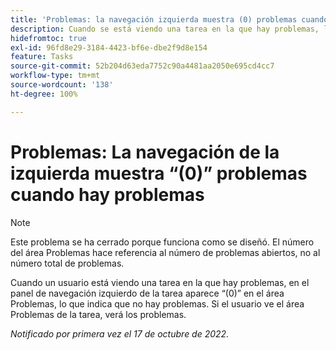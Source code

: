 ```yaml
---
title: 'Problemas: la navegación izquierda muestra (0) problemas cuando hay problemas'
description: Cuando se está viendo una tarea en la que hay problemas, la navegación izquierda de la tarea muestra (0) en el área Problemas, lo que indica que no hay problemas. Si el usuario ve el área Problemas de la tarea, verá los problemas.
hidefromtoc: true
exl-id: 96fd8e29-3184-4423-bf6e-dbe2f9d8e154
feature: Tasks
source-git-commit: 52b204d63eda7752c90a4481aa2050e695cd4cc7
workflow-type: tm+mt
source-wordcount: '138'
ht-degree: 100%

---
```


# Problemas: La navegación de la izquierda muestra “(0)” problemas cuando hay problemas

>[!NOTE]
>
>Este problema se ha cerrado porque funciona como se diseñó. El número del área Problemas hace referencia al número de problemas abiertos, no al número total de problemas.

Cuando un usuario está viendo una tarea en la que hay problemas, en el panel de navegación izquierdo de la tarea aparece “(0)” en el área Problemas, lo que indica que no hay problemas. Si el usuario ve el área Problemas de la tarea, verá los problemas.

_Notificado por primera vez el 17 de octubre de 2022._
